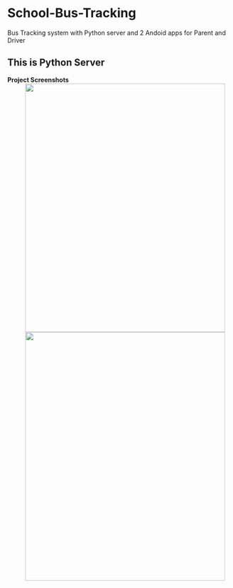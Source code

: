 # School-Bus-Tracking
Bus Tracking system with Python server and 2 Andoid apps for Parent and Driver
<h2>This is Python Server </h2>
<b>Project Screenshots</b>
<div>
 <img src="https://github.com/Rjtsahu/School-Bus-Tracking/blob/master/admin_3.png" style="width:450;height:560;margin-left:40px;"/>
 </div>
<div>
 <img src="https://github.com/Rjtsahu/School-Bus-Tracking/blob/master/admin_1.png" style="width:450;height:560;margin-left:40px;"/>
 </div>
